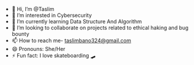 - 👋 Hi, I’m @Taslim
- 👀 I’m interested in Cybersecurity 
- 🌱 I’m currently learning Data Structure And Algorithm 
- 💞️ I’m looking to collaborate on projects related to ethical haking  and bug bounty
- 📫 How to reach me- taslimbano324@gmail.com
- 😄 Pronouns: She/Her
- ⚡ Fun fact: I love skateboarding 🛹 

<!---
Taslimrocks/Taslimrocks is a ✨ special ✨ repository because its `README.md` (this file) appears on your GitHub profile.
You can click the Preview link to take a look at your changes.
--->
